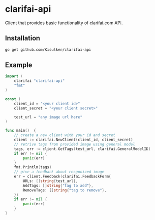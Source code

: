 # clarifai-api
Client that provides basic functionality of clarifai.com API.

## Installation
```bash
go get github.com/Kisulken/clarifai-api
```

## Example
```Go
import (
	clarifai "clarifai-api"
	"fmt"
)

const (
	client_id = "<your client id>"
	client_secret = "<your client secret>"

	test_url = "any image url here"
)

func main()  {
	// create a new client with your id and secret
	client := clarifai.NewClient(client_id, client_secret)
	// retrive tags from provided image using general model
	tags, err := client.GetTags(test_url, clarifai.GeneralModelID)
	if err != nil {
		panic(err)
	}
	fmt.Println(tags)
	// give a feedback about recgonized image
	err = client.Feedback(clarifai.FeedbackForm{
		URLs: []string{test_url},
		AddTags: []string{"tag to add"},
		RemoveTags: []string{"tag to remove"},
	})
	if err != nil {
		panic(err)
	}
}
```
